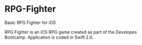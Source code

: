 # RPG-Fighter
Basic RPG Fighter for iOS

RPG Fighter is an iOS RPG game created as part of the Devslopes Bootcamp. Application is coded in Swift 2.0.
